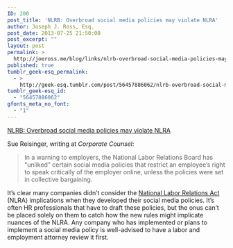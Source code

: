 ```yaml
---
ID: 200
post_title: 'NLRB: Overbroad social media policies may violate NLRA'
author: Joseph J. Ross, Esq.
post_date: 2013-07-25 21:50:00
post_excerpt: ""
layout: post
permalink: >
  http://joeross.me/blog/links/nlrb-overbroad-social-media-policies-may-violate/
published: true
tumblr_geek-esq_permalink:
  - >
    http://geek-esq.tumblr.com/post/56457886062/nlrb-overbroad-social-media-policies-may-violate
tumblr_geek-esq_id:
  - "56457886062"
gfonts_meta_no_font:
  - "1"
---
```

<a href='http://www.law.com/corporatecounsel/PubArticleCC.jsp?id=1202612078909'>NLRB: Overbroad social media policies may violate NLRA</a><div class="link_description"><p>Sue Reisinger, writing at <em>Corporate Counsel</em>:</p>

<blockquote>
  <p>In a warning to employers, the National Labor Relations Board has “unliked” certain social media policies that restrict an employee’s right to speak critically of the employer online, unless the policies were set in collective bargaining.</p>
</blockquote>

<p>It&#8217;s clear many companies didn&#8217;t consider the <a href="http://www.nlrb.gov/national-labor-relations-act" target="_blank">National Labor Relations Act</a> (NLRA) implications when they developed their social media policies. It&#8217;s often HR professionals that have to draft these policies, but the onus can&#8217;t be placed solely on them to catch how the new rules might implicate nuances of the NLRA. Any company who has implemented or plans to implement a social media policy is well-advised to have a labor and employment attorney review it first.</p></div>